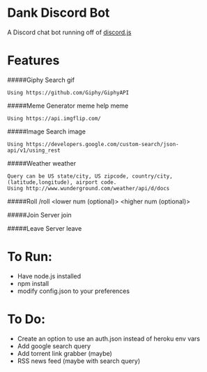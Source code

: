 # Dank Discord Bot
A Discord chat bot running off of <a href="https://github.com/hydrabolt/discord.js/">discord.js</a>
# Features
#####Giphy Search
	<name-of-bot> gif <gif-query>
	
	Using https://github.com/Giphy/GiphyAPI

#####Meme Generator
	<name-of-bot> meme help
	<name-of-bot> meme <meme-id> <top-text> <bottom-text>
	
	Using https://api.imgflip.com/

#####Image Search
	<name-of-bot> image <image-query>
	
	Using https://developers.google.com/custom-search/json-api/v1/using_rest
	
#####Weather
	<name-of-bot> weather <weather-query>
	
	Query can be US state/city, US zipcode, country/city, (latitude,longitude), airport code.
	Using http://www.wunderground.com/weather/api/d/docs

#####Roll
	/roll <lower num (optional)> <higher num (optional)>

#####Join Server
	<name-of-bot> join <server-invite-link>
	
#####Leave Server
	<name-of-bot> leave

# To Run:

- Have node.js installed
- npm install
- modify config.json to your preferences

# To Do:

- Create an option to use an auth.json instead of heroku env vars
- Add google search query
- Add torrent link grabber (maybe)
- RSS news feed (maybe with search query)

